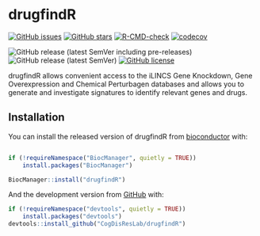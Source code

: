 
<!-- README.md is generated from README.Rmd. Please edit that file -->

# drugfindR

<!-- badges: start -->

[![GitHub
issues](https://img.shields.io/github/issues/CogDisResLab/drugfindR)](https://github.com/CogDisResLab/drugfindR/issues)
[![GitHub
stars](https://img.shields.io/github/stars/CogDisResLab/drugfindR)](https://github.com/CogDisResLab/drugfindR/stargazers)
[![R-CMD-check](https://github.com/CogDisResLab/drugfindR/workflows/R-CMD-check/badge.svg)](https://github.com/CogDisResLab/drugfindR/actions)
[![codecov](https://codecov.io/gh/CogDisResLab/drugfindR/branch/main/graph/badge.svg?token=FeAvIeTAiz)](https://codecov.io/gh/CogDisResLab/drugfindR)

![GitHub release (latest SemVer including
pre-releases)](https://img.shields.io/github/v/release/CogDisResLab/drugfindR?include_prereleases&label=latest-release)
![GitHub release (latest
SemVer)](https://img.shields.io/github/v/release/CogDisResLab/drugfindR?label=latest-stable)
[![GitHub
license](https://img.shields.io/github/license/CogDisResLab/drugfindR)](https://github.com/CogDisResLab/drugfindR/blob/main/LICENSE)

<!-- badges: end -->

drugfindR allows convenient access to the iLINCS Gene Knockdown, Gene
Overexpression and Chemical Perturbagen databases and allows you to
generate and investigate signatures to identify relevant genes and
drugs.

## Installation

You can install the released version of drugfindR from
[bioconductor](https://bioconductor.org/) with:

``` r

if (!requireNamespace("BiocManager", quietly = TRUE))
    install.packages("BiocManager")

BiocManager::install("drugfindR")
```

And the development version from [GitHub](https://github.com/) with:

``` r
if (!requireNamespace("devtools", quietly = TRUE))
    install.packages("devtools")
devtools::install_github("CogDisResLab/drugfindR")
```
